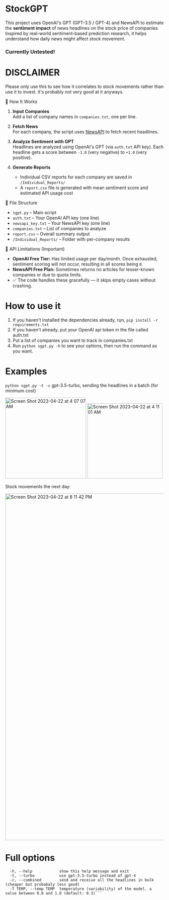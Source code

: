 # StockGPT
This project uses OpenAI's GPT (GPT-3.5 / GPT-4) and NewsAPI to estimate the **sentiment impact** of news headlines on the stock price of companies. Inspired by real-world sentiment-based prediction research, it helps understand how daily news might affect stock movement.


### Currently Untested!

# DISCLAIMER
Please only use this to see how it correlates to stock movements rather than use it to invest.
it's probably not very good at it anyways.

🚀 How It Works

1. **Input Companies**  
   Add a list of company names in `companies.txt`, one per line.

2. **Fetch News**  
   For each company, the script uses [NewsAPI](https://newsapi.org) to fetch recent headlines.

3. **Analyze Sentiment with GPT**  
   Headlines are analyzed using OpenAI's GPT (via `auth.txt` API key). Each headline gets a score between `-1.0` (very negative) to `+1.0` (very positive).

4. **Generate Reports**  
   - Individual CSV reports for each company are saved in `/Individual_Reports/`
   - A `report.csv` file is generated with mean sentiment score and estimated API usage cost

📁 File Structure

- `sgpt.py` – Main script
- `auth.txt` – Your OpenAI API key (one line)
- `newsapi_key.txt` – Your NewsAPI key (one line)
- `companies.txt` – List of companies to analyze
- `report.csv` – Overall summary output
- `/Individual_Reports/` – Folder with per-company results

🧪 API Limitations (Important)

- **OpenAI Free Tier:** Has limited usage per day/month. Once exhausted, sentiment scoring will not occur, resulting in all scores being `0`.
- **NewsAPI Free Plan:** Sometimes returns no articles for lesser-known companies or due to quota limits.
- ✅ The code handles these gracefully — it skips empty cases without crashing.

# How to use it
1. If you haven't installed the dependencies already, run, ```pip install -r requirements.txt```
2. If you haven't already, put your OpenAI api token in the file called auth.txt
3. Put a list of companies you want to track in companies.txt
4. Run ```python sgpt.py -h``` to see your options, then run the command as you want.

# Examples
```python sgpt.py -t -c``` gpt-3.5-turbo, sending the headlines in a batch (for minimum cost)

<img width="257" alt="Screen Shot 2023-04-22 at 4 07 07 AM" src="https://user-images.githubusercontent.com/29033313/233757108-6ddd34af-e3df-4bb4-a71c-34519166e785.png">

<img width="239" alt="Screen Shot 2023-04-22 at 4 11 01 AM" src="https://user-images.githubusercontent.com/29033313/233757155-63018c25-6a6f-4f19-ade4-cc0f0a43610c.png">

Stock movements the next day:

<img width="1103" alt="Screen Shot 2023-04-22 at 8 11 42 PM" src="https://user-images.githubusercontent.com/29033313/233800089-d4b72d8c-8bf0-438c-a657-5a6c901dec75.png">



# Full options
```optional arguments:
  -h, --help            show this help message and exit
  -t, --turbo           use gpt-3.5-turbo instead of gpt-4
  -c, --combined        send and receive all the headlines in bulk (cheaper but probabaly less good)
  -T TEMP, --temp TEMP  temperature (variability) of the model. a value between 0.0 and 1.0 (default: 0.3)```
